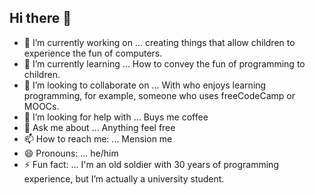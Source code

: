 ## Hi there 👋

- 🔭 I’m currently working on ... creating things that allow children to experience the fun of computers.
- 🌱 I’m currently learning ... How to convey the fun of programming to children.
- 👯 I’m looking to collaborate on ... With who enjoys learning programming, for example, someone who uses freeCodeCamp or MOOCs.
- 🤔 I’m looking for help with ... Buys me coffee
- 💬 Ask me about ... Anything feel free
- 📫 How to reach me: ... Mension me
- 😄 Pronouns: ... he/him
- ⚡ Fun fact: ... I'm an old soldier with 30 years of programming experience, but I’m actually a university student.

